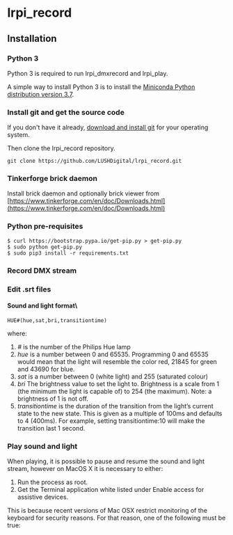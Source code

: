 # lrpi_record

## Installation

### Python 3

Python 3 is required to run lrpi_dmxrecord and lrpi_play.

A simple way to install Python 3 is to install the [Miniconda Python distribution version 3.7](https://conda.io/miniconda.html).

### Install git and get the source code

If you don't have it already, [download and install git](https://git-scm.com/downloads) for your operating system.

Then clone the lrpi_record repository.

```
git clone https://github.com/LUSHDigital/lrpi_record.git
```


### Tinkerforge brick daemon

Install brick daemon and optionally brick viewer from [https://www.tinkerforge.com/en/doc/Downloads.html](https://www.tinkerforge.com/en/doc/Downloads.html)

### Python pre-requisites

```
$ curl https://bootstrap.pypa.io/get-pip.py > get-pip.py
$ sudo python get-pip.py
$ sudo pip3 install -r requirements.txt
```

### Record DMX stream


### Edit .srt files


#### Sound and light format\

```
HUE#(hue,sat,bri,transitiontime)
```

where:

1. *#* is the number of the Philips Hue lamp
2. *hue* is a number between 0 and 65535. Programming 0 and 65535 would mean that the light will resemble the color red, 21845 for green and 43690 for blue.
3. *sat* is a number between 0 (white light) and 255 (saturated colour)
4. *bri* The brightness value to set the light to. Brightness is a scale from 1 (the minimum the light is capable of) to 254 (the maximum). Note: a brightness of 1 is not off.
5. *transitiontime* is the duration of the transition from the light’s current state to the new state. This is given as a multiple of 100ms and defaults to 4 (400ms). For example, setting transitiontime:10 will make the transition last 1 second.



### Play sound and light

When playing, it is possible to pause and resume the sound and light stream, however on MacOS X it is necessary to either:

1. Run the process as root.
2. Get the Terminal application white listed under Enable access for assistive devices.

This is because recent versions of Mac OSX restrict monitoring of the keyboard for security reasons. For that reason, one of the following must be true:
